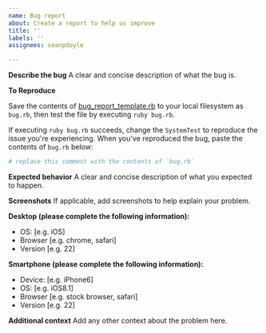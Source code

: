 ```yaml
---
name: Bug report
about: Create a report to help us improve
title: ''
labels: ''
assignees: seanpdoyle

---
```


**Describe the bug**
A clear and concise description of what the bug is.

**To Reproduce**

Save the contents of [bug_report_template.rb](https://github.com/seanpdoyle/constraint_validations/blob/main/bug_report_template.rb) to your local filesystem as `bug.rb`, then test the file by executing `ruby bug.rb`.

If executing `ruby bug.rb` succeeds, change the `SystemTest` to reproduce the issue you're experiencing. When you've reproduced the bug, paste the contents of `bug.rb` below:

```ruby
# replace this comment with the contents of `bug.rb`
```

**Expected behavior**
A clear and concise description of what you expected to happen.

**Screenshots**
If applicable, add screenshots to help explain your problem.

**Desktop (please complete the following information):**
 - OS: [e.g. iOS]
 - Browser [e.g. chrome, safari]
 - Version [e.g. 22]

**Smartphone (please complete the following information):**
 - Device: [e.g. iPhone6]
 - OS: [e.g. iOS8.1]
 - Browser [e.g. stock browser, safari]
 - Version [e.g. 22]

**Additional context**
Add any other context about the problem here.
